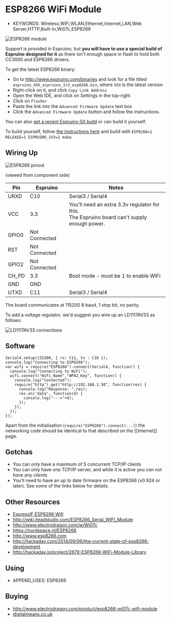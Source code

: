 <!--- Copyright (c) 2014 Gordon Williams, Pur3 Ltd. See the file LICENSE for copying permission. -->
ESP8266 WiFi Module
=================

* KEYWORDS: Wireless,WiFi,WLAN,Ethernet,Internet,LAN,Web Server,HTTP,Built-In,Wi07c,ESP8266

![ESP8266 module](module.jpg)

Support is provided in Espruino, but **you will have to use a special build of Espruino designed for it** as there isn't enough space in flash to hold both CC3000 and ESP8266 drivers.

To get the latest ESP8266 binary:

* Go to http://www.espruino.com/binaries and look for a file titled `espruino_XXX_espruino_1r3_esp8266.bin`, where `XXX` is the latest version
* Right-click on it, and click `Copy Link Address`
* Open the Web IDE, and click on Settings in the top-right
* Click on `Flasher`
* Paste the link into the `Advanced Firmware Update` text box
* Click the `Advanced Firmware Update` button and follow the instructions.

You can also [get a recent Espruino Git build](http://www.espruino.com/binaries/git) or can build it yourself.

To build yourself, follow [the instructions here](http://www.github.com/espruino/Espruino) and build with `ESP8266=1 RELEASE=1 ESPRUINO_1V3=1 make`.

Wiring Up
--------

![ESP8266 pinout](pinout.png)

(viewed from component side)

| Pin  | Espruino | Notes |
|------|----------|-------|
| URXD | C10      | Serial3 / Serial4      |
| VCC  | 3.3      | You'll need an extra 3.3v regulator for this.<br/>The Espruino board can't supply enough power. |
| GPIO0  | Not Connected    |       |
| RST    | Not Connected    |       |
| GPIO2  | Not Connected    |       |
| CH_PD  | 3.3    | Boot mode - must be 1 to enable WiFi      |
| GND  | GND      |       |
| UTXD | C11      | Serial3 / Serial4      |

The board communicates at 115200 8 baud, 1 stop bit, no parity.

To add a voltage regulator, we'd suggest you wire up an LD1117AV33 as follows:

![LD1117AV33  connections](vreg.png)


Software
-------

```
Serial4.setup(115200, { rx: C11, tx : C10 });
console.log("Connecting to ESP8266");
var wifi = require("ESP8266").connect(Serial4, function() {
  console.log("Connecting to WiFi");
  wifi.connect("WiFi_Name","WPA2_Key", function() {
    console.log("Connected");
    require("http").get("http://192.168.1.50", function(res) {
      console.log("Response: ",res);
      res.on('data', function(d) {
        console.log("--->"+d);
      });
    });
  });
});
```

Apart from the initialisation (`require("ESP8266").connect(...)`) the networking code should be identical to that described on the [[Internet]] page.

Gotchas
------

* You can only have a maximum of 5 concurrent TCP/IP clients
* You can only have one TCP/IP server, and while it is active you *can not have any clients*
* You'll need to have an up to date firmware on the ESP8266 (v0.924 or later). See some of the links below for details.

Other Resources
-------------

* [EspressIF ESP8266 Wifi](https://github.com/espressif/esp8266_at/wiki)
* http://wiki.iteadstudio.com/ESP8266_Serial_WIFI_Module
* http://www.electrodragon.com/w/Wi07c
* https://nurdspace.nl/ESP8266
* http://www.esp8266.com
* http://hackaday.com/2014/09/06/the-current-state-of-esp8266-development
* http://hackaday.io/project/2879-ESP8266-WiFi-Module-Library

Using 
-----

* APPEND_USES: ESP8266

Buying
-----

* http://www.electrodragon.com/product/esp8266-wi07c-wifi-module
* [digitalmeans.co.uk](https://digitalmeans.co.uk/shop/index.php?route=product/search&tag=esp8266)
